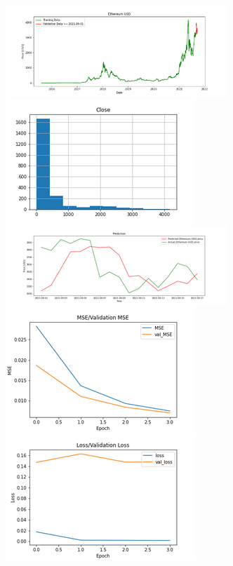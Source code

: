 ![](https://github.com/JordiCorbilla/stock-prediction-deep-neural-learning/raw/master/ETH-USD_20210917_118d618aad5ca20a7082a31bf05af786/Ethereum%20USD_price.png)
![](https://github.com/JordiCorbilla/stock-prediction-deep-neural-learning/raw/master/ETH-USD_20210917_118d618aad5ca20a7082a31bf05af786/Ethereum%20USD_hist.png)
![](https://github.com/JordiCorbilla/stock-prediction-deep-neural-learning/raw/master/ETH-USD_20210917_118d618aad5ca20a7082a31bf05af786/Ethereum%20USD_prediction.png)
![](https://github.com/JordiCorbilla/stock-prediction-deep-neural-learning/raw/master/ETH-USD_20210917_118d618aad5ca20a7082a31bf05af786/MSE.png)
![](https://github.com/JordiCorbilla/stock-prediction-deep-neural-learning/raw/master/ETH-USD_20210917_118d618aad5ca20a7082a31bf05af786/loss.png)
